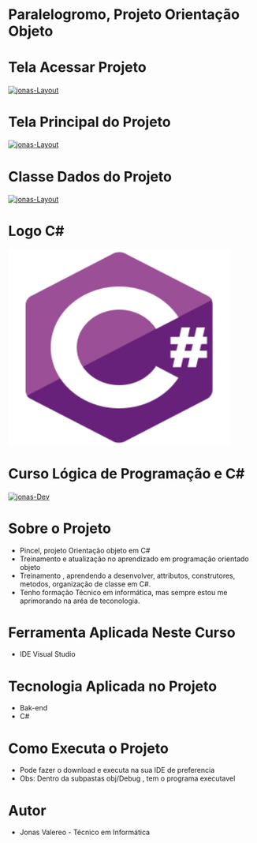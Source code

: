 # Paralelogromo, Projeto Orientação Objeto

# Tela Acessar Projeto

<a href="#">
<img align="center"  alt="jonas-Layout" height ="500" width ="380" src ="https://user-images.githubusercontent.com/25933386/211170204-7203fd24-00a7-4e27-841c-2def52ccafd4.JPG"></img>
</a>

# Tela Principal do Projeto

<a href="#">
<img align="center"  alt="jonas-Layout" height ="500" width ="380" src ="https://user-images.githubusercontent.com/25933386/211170244-72d2ca69-98be-4eb3-a9c9-f31eda96fb7f.JPG"></img>
</a>

# Classe Dados do Projeto

<a href="#">
<img align="center"  alt="jonas-Layout" height ="700" width ="450" src ="https://user-images.githubusercontent.com/25933386/211168381-747a28af-0598-4b5b-a489-895418f80e3b.PNG"></img>
</a>

# Logo C#

<a href="#">
<img align="center"  alt="jonas-C#" height ="400" width ="450" src ="https://raw.githubusercontent.com/devicons/devicon/master/icons/csharp/csharp-original.svg" style="max-width: 100%;"></img>
</a>

# Curso Lógica de Programação e C#

<a href="#">
<img align="center"  alt="jonas-Dev" height ="70" width ="160" src ="https://user-images.githubusercontent.com/25933386/116831049-87107400-ab83-11eb-947b-0a94a3e89f04.png" style="max-width: 100%;"></img>
</a>

# Sobre o Projeto

- Pincel, projeto Orientação objeto em C#
- Treinamento e atualização no aprendizado em programação orientado objeto
- Treinamento , aprendendo a desenvolver, attributos, construtores, metodos, organização de classe em C#.
- Tenho formação Técnico em informática, mas sempre estou me aprimorando na aréa de teconologia.

# Ferramenta Aplicada Neste Curso

- IDE Visual Studio

# Tecnologia Aplicada no Projeto

- Bak-end
- C#

# Como Executa o Projeto

- Pode fazer o download e executa na sua IDE de preferencia
- Obs: Dentro da subpastas obj/Debug , tem o programa executavel

# Autor

- Jonas Valereo - Técnico em Informática 

